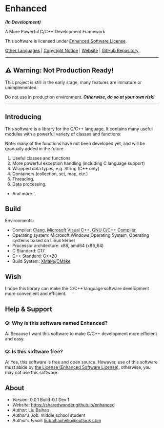 # Enhanced

***(In Development)***

A More Powerful C/C++ Development Framework

This software is licensed under [Enhanced Software License](LICENSE).

[Other Languages](readme/LANGUAGES) | [Copyright Notice](COPYRIGHT) | [Website](https://sharedwonder.github.io/enhanced) | [GitHub Repository](https://github.com/sharedwonder/Enhanced)

---

## ⚠ **Warning: Not Production Ready!**

This project is still in the early stage, many features are immature or unimplemented.

Do not use in production environment. ***Otherwise, do so at your own risk!***

---

## Introducing

This software is a library for the C/C++ language.
It contains many useful modules with a powerful variety of classes and functions:

Note: many of the functions have not been developed yet, and will be gradually added in the future.

1. Useful classes and functions
2. More powerful exception handling (including C language support)
3. Wrapped data types, e.g. String (C++ only)
4. Containers (collection, set, map, etc.)
5. Threading.
6. Data processing.

- And more...

## Build

Environments:

- Compiler: [Clang](https://clang.llvm.org/), [Microsoft Visual C++](https://visualstudio.microsoft.com/vs/features/cplusplus/), [GNU C/C++ Compiler](https://gcc.gnu.org/)
- Operating system: Microsoft Windows Operating System, Operating systems based on Linux kernel
- Processor architecture: x86, amd64 (x86_64)
- C Standard: C17
- C++ Standard: C++20
- Build System: [XMake](https://xmake.io)/[CMake](https://cmake.org/)

## Wish

I hope this library can make the C/C++ language software development more convenient and efficient.

## Help & Support

### Q: Why is this software named Enhanced?

A: Because I want this software to make C/C++ development more efficient and easy.

### Q: Is this software free?

A: Yes, this software is free and open source. However, use of this software must abide by [the License (Enhanced Software License)](../../LICENSE), otherwise, you may not use this software.

## About

- *Version*: 0.0.1 Build-0.1 Dev 1
- *Website*: <https://sharedwonder.github.io/enhanced>
- *Author*: Liu Baihao
- *Author's Job*: middle school student
- *Author's Email*: <liubaihaohello@outlook.com>
